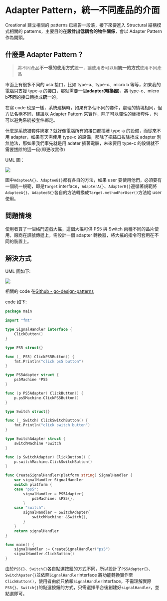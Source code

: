 # Adapter Pattern，統一不同產品的介面

Creational 建立相關的 patterns 已經告一段落，接下來要進入 Structural 結構模式相關的 patterns，主要目的在**設計出低耦合的物件關係**，會以 Adapter Pattern 作為開頭。

## 什麼是 Adapter Pattern？

> 將不同產品**不一樣的使用方式**統一，讓使用者可以用**統一的方式**使用不同產品

市面上有很多不同的 usb 接口，比如 type-a、type-c、micro b 等等，如果我的電腦只支援 type-a 的接口，那就需要一個**adapter(轉換器)**，將 type-c、micro b**不同**的接口轉換成**統一**的。

在寫 code 也是一樣，系統建構時，如果有多個不同的套件，處理的情境相同，但方法名稱不同，建議以 Adapter Pattern 來實作，除了可以彈性的替換套件，也可以避免系統被套件綁定。

什麼是系統被套件綁定？就好像電腦所有的接口都插著 type-a 的設備，而從來不用 adapter，如果有天需使用 type-c 的設備，那除了把插口拔除換成 adapter 別無他法，那如果我們事先就是用 adater 插著電腦，未來要用 type-c 的設備就不需要拔除的這一段(即更改實作)

UML 圖：

![](https://i.imgur.com/p7vnnZc.png)

圖中`AdapteeA{}`、`AdapteeB{}`都有各自的方法，如果 user 要使用他們，必須要有一個統一規範，即是`Target` interface，`AdapterA{}`、`AdapterB{}`遵循著規範將`AdapteeA{}`、`AdapteeB{}`各自的方法轉換成`Target.methodForUser()`方法給 user 使用。

## 問題情境

使用者買了一個格鬥遊戲大搖，這個大搖可供 PS5 與 Switch 兩種不同的晶片使用，廠商在訊號傳遞上，需設計一個 adapter 轉換器，將大搖的指令可套用在不同的裝置上。

## 解決方式

UML 圖如下:

![](https://i.imgur.com/7zaEdsL.png)

相關的 code 在[Github - go-design-patterns](https://github.com/superj80820/go-design-patterns)

code 如下:

```go
package main

import "fmt"

type SignalHandler interface {
	ClickButton()
}

type PS5 struct{}

func (_ PS5) ClickPS5Button() {
	fmt.Println("click ps5 button")
}

type PS5Adapter struct {
	ps5Machine *PS5
}

func (p PS5Adapter) ClickButton() {
	p.ps5Machine.ClickPS5Button()
}

type Switch struct{}

func (_ Switch) ClickSwitchButton() {
	fmt.Println("click switch button")
}

type SwitchAdapter struct {
	switchMachine *Switch
}

func (p SwitchAdapter) ClickButton() {
	p.switchMachine.ClickSwitchButton()
}

func CreateSignalHandler(platform string) SignalHandler {
	var signalHandler SignalHandler
	switch platform {
	case "ps5":
		signalHandler = PS5Adapter{
			ps5Machine: &PS5{},
		}
	case "switch":
		signalHandler = SwitchAdapter{
			switchMachine: &Switch{},
		}
	}
	return signalHandler
}

func main() {
	signalHandler := CreateSignalHandler("ps5")
	signalHandler.ClickButton()
}
```

由於`PS5{}`、`Switch{}`各自點選按鈕的方式不同，所以設計了`PS5Adapter{}`、`SwitchApater{}`並依照`SignalHandler`interface 將功能轉換實作至`ClickButton()`，使用者由於只依賴`SignalHandler`interface，不需理解實際`PS5{}`、`Switch{}`的點選按鈕的方式，只需選擇平台後創建好`signalHandler`，並點選即可。

